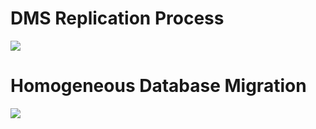 
# DMS Replication Process

![](https://github.com/JonmarCorpuz/SecondBrain/blob/main/Assets/erzlMicwTTC85TInME0wxg_de4379e908dd477193c4a8f4996235f1_Reading3.3D.png)

# Homogeneous Database Migration

![](https://github.com/JonmarCorpuz/SecondBrain/blob/main/Assets/6LQRhKcNRCi0EYSnDXQoVQ_f50de5644e5e44c390beafe9fee6b5f1_Reading3.3E.png)
